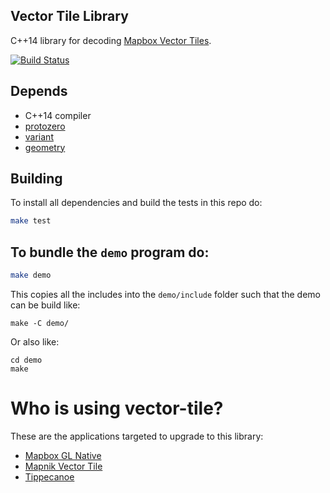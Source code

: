 ## Vector Tile Library

C++14 library for decoding [Mapbox Vector Tiles](https://www.mapbox.com/vector-tiles/).

[![Build Status](https://travis-ci.org/mapbox/vector-tile.svg?branch=master)](https://travis-ci.org/mapbox/vector-tile)

## Depends

 - C++14 compiler
 - [protozero](https://github.com/mapbox/protozero)
 - [variant](https://github.com/mapbox/variant)
 - [geometry](https://github.com/mapbox/geometry.hpp)


## Building

To install all dependencies and build the tests in this repo do:


```bash
make test
```

## To bundle the `demo` program do:

```bash
make demo
```

This copies all the includes into the `demo/include` folder such that the demo can be build like:

```
make -C demo/
```

Or also like:

```
cd demo
make
```

# Who is using vector-tile?

These are the applications targeted to upgrade to this library:

* [Mapbox GL Native](https://github.com/mapbox/mapbox-gl-native)
* [Mapnik Vector Tile](https://github.com/mapbox/mapnik-vector-tile)
* [Tippecanoe](https://github.com/mapbox/tippecanoe)
